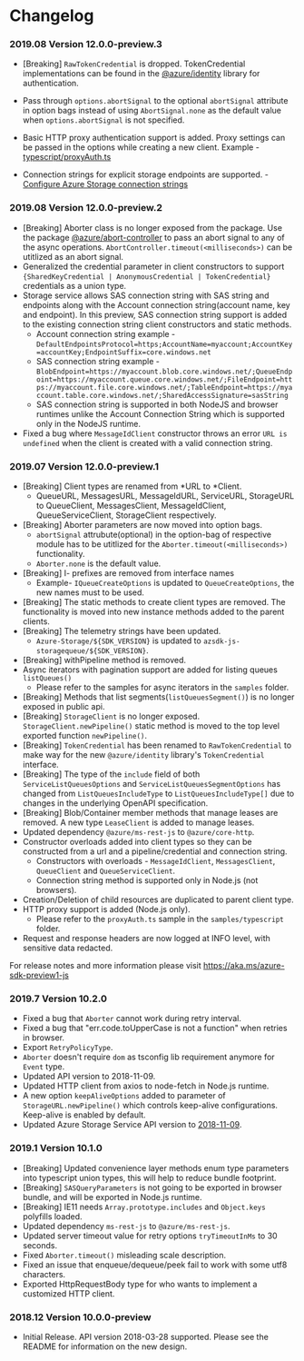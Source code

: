 # Changelog

### 2019.08 Version 12.0.0-preview.3

- [Breaking] `RawTokenCredential` is dropped. TokenCredential implementations can be found in the [@azure/identity](https://www.npmjs.com/package/@azure/identity) library for authentication.

- Pass through `options.abortSignal` to the optional `abortSignal` attribute in option bags instead of using `AbortSignal.none` as the default value when `options.abortSignal` is not specified.

- Basic HTTP proxy authentication support is added. Proxy settings can be passed in the options while creating a new client. Example - [typescript/proxyAuth.ts](https://github.com/Azure/azure-sdk-for-js/blob/feature/storage/sdk/storage/storage-queue/samples/typescript/proxyAuth.ts)

- Connection strings for explicit storage endpoints are supported. - [Configure Azure Storage connection strings](https://docs.microsoft.com/en-us/azure/storage/common/storage-configure-connection-string#create-a-connection-string-for-an-explicit-storage-endpoint)

### 2019.08 Version 12.0.0-preview.2

- [Breaking] Aborter class is no longer exposed from the package. Use the package [@azure/abort-controller](https://www.npmjs.com/package/@azure/abort-controller) to pass an abort signal to any of the async operations.
  `AbortController.timeout(<milliseconds>)` can be utitlized as an abort signal.
- Generalized the credential parameter in client constructors to support `{SharedKeyCredential | AnonymousCredential | TokenCredential}` credentials as a union type.
- Storage service allows SAS connection string with SAS string and endpoints along with the Account connection string(account name, key and endpoint).
  In this preview, SAS connection string support is added to the existing connection string client constructors and static methods.
  - Account connection string example - `DefaultEndpointsProtocol=https;AccountName=myaccount;AccountKey=accountKey;EndpointSuffix=core.windows.net`
  - SAS connection string example - `BlobEndpoint=https://myaccount.blob.core.windows.net/;QueueEndpoint=https://myaccount.queue.core.windows.net/;FileEndpoint=https://myaccount.file.core.windows.net/;TableEndpoint=https://myaccount.table.core.windows.net/;SharedAccessSignature=sasString`
  - SAS connection string is supported in both NodeJS and browser runtimes unlike the Account Connection String which is supported only in the NodeJS runtime.
- Fixed a bug where `MessageIdClient` constructor throws an error `URL is undefined` when the client is created with a valid connection string.

### 2019.07 Version 12.0.0-preview.1

- [Breaking] Client types are renamed from *URL to *Client.
  - QueueURL, MessagesURL, MessageIdURL, ServiceURL, StorageURL to QueueClient, MessagesClient, MessageIdClient, QueueServiceClient, StorageClient respectively.
- [Breaking] Aborter parameters are now moved into option bags.
  - `abortSignal` attrubute(optional) in the option-bag of respective module has to be utitlized for the `Aborter.timeout(<milliseconds>)` functionality.
  - `Aborter.none` is the default value.
- [Breaking] I- prefixes are removed from interface names
  - Example- `IQueueCreateOptions` is updated to `QueueCreateOptions`, the new names must to be used.
- [Breaking] The static methods to create client types are removed. The functionality is moved into new instance methods added to the parent clients.
- [Breaking] The telemetry strings have been updated.
  - `Azure-Storage/${SDK_VERSION}` is updated to `azsdk-js-storagequeue/${SDK_VERSION}`.
- [Breaking] withPipeline method is removed.
- Async iterators with pagination support are added for listing queues `listQueues()`
  - Please refer to the samples for async iterators in the `samples` folder.
- [Breaking] Methods that list segments(`listQueuesSegment()`) is no longer exposed in public api.
- [Breaking] `StorageClient` is no longer exposed. `StorageClient.newPipeline()` static method is moved to the top level exported function `newPipeline()`.
- [Breaking] `TokenCredential` has been renamed to `RawTokenCredential` to make way for the new `@azure/identity` library's `TokenCredential` interface.
- [Breaking] The type of the `include` field of both `ServiceListQueuesOptions` and `ServiceListQueuesSegmentOptions` has changed from `ListQueuesIncludeType` to `ListQueuesIncludeType[]` due to changes in the underlying OpenAPI specification.
- [Breaking] Blob/Container member methods that manage leases are removed. A new type `LeaseClient` is added to manage leases.
- Updated dependency `@azure/ms-rest-js` to `@azure/core-http`.
- Constructor overloads added into client types so they can be constructed from a url and a pipeline/credential and connection string.
  - Constructors with overloads - `MessageIdClient`, `MessagesClient`, `QueueClient` and `QueueServiceClient`.
  - Connection string method is supported only in Node.js (not browsers).
- Creation/Deletion of child resources are duplicated to parent client type.
- HTTP proxy support is added (Node.js only).
  - Please refer to the `proxyAuth.ts` sample in the `samples/typescript` folder.
- Request and response headers are now logged at INFO level, with sensitive data redacted.

For release notes and more information please visit https://aka.ms/azure-sdk-preview1-js

### 2019.7 Version 10.2.0

- Fixed a bug that `Aborter` cannot work during retry interval.
- Fixed a bug that "err.code.toUpperCase is not a function" when retries in browser.
- Export `RetryPolicyType`.
- `Aborter` doesn't require `dom` as tsconfig lib requirement anymore for `Event` type.
- Updated API version to 2018-11-09.
- Updated HTTP client from axios to node-fetch in Node.js runtime.
- A new option `keepAliveOptions` added to parameter of `StorageURL.newPipeline()` which controls keep-alive configurations. Keep-alive is enabled by default.
- Updated Azure Storage Service API version to [2018-11-09](https://docs.microsoft.com/en-us/rest/api/storageservices/version-2018-11-09).

### 2019.1 Version 10.1.0

- [Breaking] Updated convenience layer methods enum type parameters into typescript union types, this will help to reduce bundle footprint.
- [Breaking] `SASQueryParameters` is not going to be exported in browser bundle, and will be exported in Node.js runtime.
- [Breaking] IE11 needs `Array.prototype.includes` and `Object.keys` polyfills loaded.
- Updated dependency `ms-rest-js` to `@azure/ms-rest-js`.
- Updated server timeout value for retry options `tryTimeoutInMs` to 30 seconds.
- Fixed `Aborter.timeout()` misleading scale description.
- Fixed an issue that enqueue/dequeue/peek fail to work with some utf8 characters.
- Exported HttpRequestBody type for who wants to implement a customized HTTP client.

### 2018.12 Version 10.0.0-preview

- Initial Release. API version 2018-03-28 supported. Please see the README for information on the new design.
